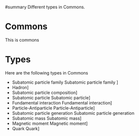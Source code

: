 #summary Different types in Commons.

# Commons #
This is  commons

# Types #
Here are the following types in Commons

  * Subatomic particle family	 Subatomic particle family	]
  * Hadron]
  * Subatomic particle composition]
  * Subatomic particle Subatomic particle]
  * Fundamental interaction Fundamental interaction]
  * Particle-Antiparticle Particle-Antiparticle]
  * Subatomic particle generation Subatomic particle generation
  * Subatomic mass Subatomic mass]
  * Magnetic moment Magnetic moment]
  * Quark Quark]